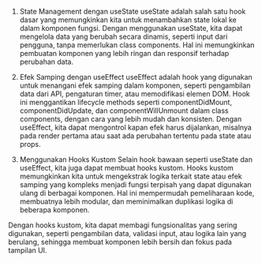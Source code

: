 1. State Management dengan useState
useState adalah salah satu hook dasar yang memungkinkan kita untuk menambahkan state lokal ke dalam komponen fungsi. Dengan menggunakan useState, kita dapat mengelola data yang berubah secara dinamis, seperti input dari pengguna, tanpa memerlukan class components. Hal ini memungkinkan pembuatan komponen yang lebih ringan dan responsif terhadap perubahan data.

2. Efek Samping dengan useEffect
useEffect adalah hook yang digunakan untuk menangani efek samping dalam komponen, seperti pengambilan data dari API, pengaturan timer, atau memodifikasi elemen DOM. Hook ini menggantikan lifecycle methods seperti componentDidMount, componentDidUpdate, dan componentWillUnmount dalam class components, dengan cara yang lebih mudah dan konsisten. Dengan useEffect, kita dapat mengontrol kapan efek harus dijalankan, misalnya pada render pertama atau saat ada perubahan tertentu pada state atau props.

3. Menggunakan Hooks Kustom
Selain hook bawaan seperti useState dan useEffect, kita juga dapat membuat hooks kustom. Hooks kustom memungkinkan kita untuk mengekstrak logika terkait state atau efek samping yang kompleks menjadi fungsi terpisah yang dapat digunakan ulang di berbagai komponen. Hal ini mempermudah pemeliharaan kode, membuatnya lebih modular, dan meminimalkan duplikasi logika di beberapa komponen.

Dengan hooks kustom, kita dapat membagi fungsionalitas yang sering digunakan, seperti pengambilan data, validasi input, atau logika lain yang berulang, sehingga membuat komponen lebih bersih dan fokus pada tampilan UI.